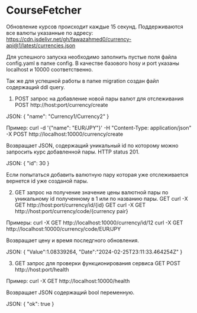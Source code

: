 # CourseFetcher


Обновление курсов происходит каждые 15 секунд.
Поддерживаются все валюты указанные по адресу:  https://cdn.jsdelivr.net/gh/fawazahmed0/currency-api@1/latest/currencies.json

Для успешного запуска необходимо заполнить пустые поля файла config.yaml в папке config.
В качестве базового hosy и port указаны localhost и 10000 cоответственно.

Так же для успешной работы в папке migration создан файл содержащий ddl query.




1. POST запрос на добавление новой пары валют для отслеживания
POST http://host:port/currency/create

JSON:
{
    "name": "Currency1/Currency2"
}

Пример:
curl -d '{"name": "EUR/JPY"}' -H "Content-Type: application/json" -X POST http://localhost:10000/currency/create

Возвращaет JSON, содержащий уникальный id по которому можно запросить курс добавленной пары.
HTTP status 201.

JSON:
{
    "id": 30
}

Если попытаться добавить валютную пару которая уже отслеживается вернется id уже созданой пары.

2. GET запрос на получение значение цены валютной пары по уникальному id полученному в 1 или по названию пары.
GET curl -X GET http://host:port/currency/id/{id}
GET curl -X GET http://host:port/currency/code/{currency pair}

Примеры:
curl -X GET http://localhost:10000/currency/id/12
curl -X GET http://localhost:10000/currency/code/EUR/JPY

Возвращает цену и время последгного обновления.

JSON:
{
    "Value":1.08339264,
    "Date":"2024-02-25T23:11:33.464254Z"
}

3. GET запрос для проверки функционирования сервиса
GET POST http://host:port/health

Пример:
curl -X GET http://localhost:10000/health

Возвращает JSON содержащий bool переменную.

JSON:
{
    "ok": true
}
